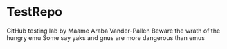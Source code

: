 # TestRepo
GitHub testing lab by Maame Araba Vander-Pallen
Beware the wrath of the hungry emu
Some say yaks and gnus are more dangerous than emus
